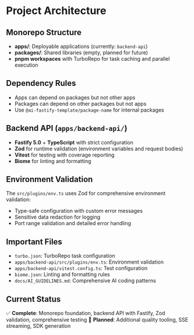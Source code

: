 # Project Architecture

## Monorepo Structure
- **apps/**: Deployable applications (currently: `backend-api`)
- **packages/**: Shared libraries (empty, planned for future)
- **pnpm workspaces** with TurboRepo for task caching and parallel execution

## Dependency Rules
- Apps can depend on packages but not other apps
- Packages can depend on other packages but not apps
- Use `@ai-fastify-template/package-name` for internal packages

## Backend API (`apps/backend-api/`)
- **Fastify 5.0** + **TypeScript** with strict configuration
- **Zod** for runtime validation (environment variables and request bodies)
- **Vitest** for testing with coverage reporting
- **Biome** for linting and formatting

## Environment Validation
The `src/plugins/env.ts` uses Zod for comprehensive environment validation:
- Type-safe configuration with custom error messages
- Sensitive data redaction for logging
- Port range validation and detailed error handling

## Important Files
- `turbo.json`: TurboRepo task configuration
- `apps/backend-api/src/plugins/env.ts`: Environment validation
- `apps/backend-api/vitest.config.ts`: Test configuration
- `biome.json`: Linting and formatting rules
- `docs/AI_GUIDELINES.md`: Comprehensive AI coding patterns

## Current Status
✅ **Complete**: Monorepo foundation, backend API with Fastify, Zod validation, comprehensive testing
🔄 **Planned**: Additional quality tooling, SSE streaming, SDK generation